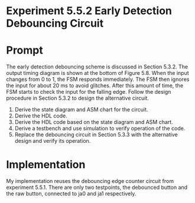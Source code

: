 # Experiment 5.5.2 Early Detection Debouncing Circuit

# Prompt
The early detection debouncing scheme is discussed in Section 5.3.2. The output timing diagram is shown at the bottom of Figure 5.8. When the input changes from 0 to 1, the FSM responds immediately. The FSM then ignores the input for about 20 ms to avoid glitches. After this amount of time, the FSM starts to check the input for the falling edge. Follow the design procedure in Section 5.3.2 to design the alternative circuit.
1. Derive the state diagram and ASM chart for the circuit. 
2. Derive the HDL code. 
3. Derive the HDL code based on the state diagram and ASM chart. 
4. Derive a testbench and use simulation to verify operation of the code. 
5. Replace the debouncing circuit in Section 5.3.3 with the alternative design and verify its operation.


# Implementation
My implementation reuses the debouncing edge counter circuit from experiment 5.5.1. There are only two testpoints, the debounced button and the raw button, connected to ja0 and ja1 respectively.